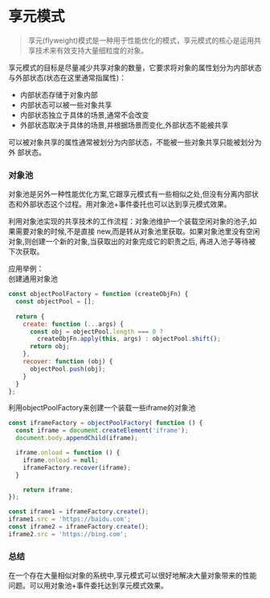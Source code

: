 # 享元模式
> 享元(flyweight)模式是一种用于性能优化的模式，享元模式的核心是运用共享技术来有效支持大量细粒度的对象。

享元模式的目标是尽量减少共享对象的数量，它要求将对象的属性划分为内部状态与外部状态(状态在这里通常指属性)：
- 内部状态存储于对象内部
- 内部状态可以被一些对象共享
- 内部状态独立于具体的场景,通常不会改变
- 外部状态取决于具体的场景,并根据场景而变化,外部状态不能被共享  

可以被对象共享的属性通常被划分为内部状态，不能被一些对象共享只能被划分为外
部状态。  

### 对象池
对象池是另外一种性能优化方案,它跟享元模式有一些相似之处,但没有分离内部状态和外部状态这个过程。用对象池+事件委托也可以达到享元模式效果。  
  
利用对象池实现的共享技术的工作流程：对象池维护一个装载空闲对象的池子,如果需要对象的时候,不是直接 new,而是转从对象池里获取。如果对象池里没有空闲对象,则创建一个新的对象,当获取出的对象完成它的职责之后, 再进入池子等待被下次获取。  
  
应用举例：  
创建通用对象池
``` JavaScript
const objectPoolFactory = function (createObjFn) {
  const objectPool = [];
  
  return {
    create: function (...args) {
      const obj = objectPool.length === 0 ?
        createObjFn.apply(this, args) : objectPool.shift();
      return obj;
    },
    recover: function (obj) {
      objectPool.push(obj);
    }
  }
};
```
利用objectPoolFactory来创建一个装载一些iframe的对象池
``` javascript
const iframeFactory = objectPoolFactory( function () {
  const iframe = document.createElement('iframe');
  document.body.appendChild(iframe);

  iframe.onload = function () {
    iframe.onload = null;
    iframeFactory.recover(iframe);
  }

    return iframe;
});

const iframe1 = iframeFactory.create();
iframe1.src = 'https://baidu.com';
const iframe2 = iframeFactory.create();
iframe2.src = 'https://bing.com';
```

### 总结
在一个存在大量相似对象的系统中,享元模式可以很好地解决大量对象带来的性能问题。可以用对象池+事件委托达到享元模式效果。
